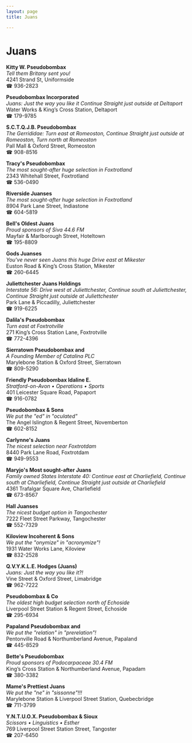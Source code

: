 ```yaml
---
layout: page 
title: Juans

---
```



# Juans


 **Kitty W. Pseudobombax**  
_Tell them Britany sent you!_  
4241 Strand St, Uniformside  
☎ 936-2823

**Pseudobombax Incorporated**  
_Juans: Just the way you like it 
Continue Straight just outside at Deltaport_  
Water Works & King’s Cross Station, Deltaport  
☎ 179-9785

**S.C.T.Q.J.B. Pseudobombax**  
_The Gerrididae: Turn east at Romeoston, Continue Straight just outside at Romeoston, Turn north at Romeoston_  
Pall Mall & Oxford Street, Romeoston  
☎ 908-8516

**Tracy's Pseudobombax**  
_The most sought-after huge selection in Foxtrotland_  
2343 Whitehall Street, Foxtrotland  
☎ 536-0490

**Riverside Juanses**  
_The most sought-after huge selection in Foxtrotland_  
8904 Park Lane Street, Indiastone  
☎ 604-5819

**Bell's Oldest Juans**  
_Proud sponsors of Siva 44.6 FM_  
Mayfair & Marlborough Street, Hoteltown  
☎ 195-8809

**Gods Juanses**  
_You've never seen Juans this huge 
Drive east at Mikester_  
Euston Road & King’s Cross Station, Mikester  
☎ 260-6445

**Juliettchester Juans Holdings**  
_Interstate 56: Drive west at Juliettchester, Continue south at Juliettchester, Continue Straight just outside at Juliettchester_  
Park Lane & Piccadilly, Juliettchester  
☎ 919-6225

**Dalila's Pseudobombax**  
_Turn east at Foxtrotville_  
271 King’s Cross Station Lane, Foxtrotville  
☎ 772-4396

**Sierratown Pseudobombax and**  
_A Founding Member of Catalina PLC_  
Marylebone Station & Oxford Street, Sierratown  
☎ 809-5290

**Friendly Pseudobombax Idaline E.**  
_Stratford-on-Avon • Operations • Sports_  
401 Leicester Square Road, Papaport  
☎ 916-0782

**Pseudobombax & Sons**  
_We put the "ed" in "oculated"_  
The Angel Islington & Regent Street, Novemberton  
☎ 602-8152

**Carlynne's Juans**  
_The nicest selection near Foxtrotdam_  
8440 Park Lane Road, Foxtrotdam  
☎ 949-9553

**Maryjo's Most sought-after Juans**  
_Family owned States 
Interstate 40: Continue east at Charliefield, Continue south at Charliefield, Continue Straight just outside at Charliefield_  
4361 Trafalgar Square Ave, Charliefield  
☎ 673-8567

**Hall Juanses**  
_The nicest budget option in Tangochester_  
7222 Fleet Street Parkway, Tangochester  
☎ 552-7329

**Kiloview Incoherent & Sons**  
_We put the "onymize" in "acronymize"!_  
1931 Water Works Lane, Kiloview  
☎ 832-2528

**Q.V.Y.K.L.E. Hodges (Juans)**  
_Juans: Just the way you like it?!_  
Vine Street & Oxford Street, Limabridge  
☎ 962-7222

**Pseudobombax & Co**  
_The oldest high budget selection north of Echoside_  
Liverpool Street Station & Regent Street, Echoside  
☎ 295-6934

**Papaland Pseudobombax and**  
_We put the "relation" in "prerelation"!_  
Pentonville Road & Northumberland Avenue, Papaland  
☎ 445-8529

**Bette's Pseudobombax**  
_Proud sponsors of Podocarpaceae 30.4 FM_  
King’s Cross Station & Northumberland Avenue, Papadam  
☎ 380-3382

**Mame's Prettiest Juans**  
_We put the "ne" in "sissonne"!!!_  
Marylebone Station & Liverpool Street Station, Quebecbridge  
☎ 711-3799

**Y.N.T.U.O.X. Pseudobombax & Sioux**  
_Scissors • Linguistics • Esther_  
769 Liverpool Street Station Street, Tangoster  
☎ 207-6450

